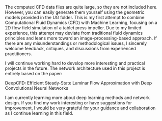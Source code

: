 The computed CFD data files are quite large, so they are not included here. However, you can easily generate them yourself using the geometric models provided in the UG folder.
This is my first attempt to combine Computational Fluid Dynamics (CFD) with Machine Learning, focusing on a 2D flow field simulation of a tablet press impeller.
Due to my limited experience, this attempt may deviate from traditional fluid dynamics principles and leans more toward an image-processing-based approach. If there are any misunderstandings or methodological issues, I sincerely welcome feedback, critiques, and discussions from experienced practitioners.

I will continue working hard to develop more interesting and practical projects in the future.
The network architecture used in this project is entirely based on the paper:

DeepCFD: Efficient Steady-State Laminar Flow Approximation with Deep Convolutional Neural Networks

I am currently learning more about deep learning methods and network design.
If you find my work interesting or have suggestions for improvement, I would be very grateful for your guidance and collaboration as I continue learning in this field.
